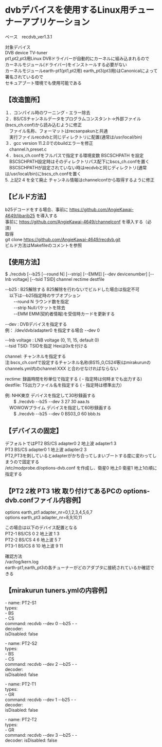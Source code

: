# dvbデバイスを使用するLinux用チューナーアプリケーション  

ベース　recdvb_ver1.3.1  

対象デバイス  
DVB device TV-tuner  
pt1,pt2,pt3用Linux DVBドライバーが自動的にカーネルに組み込まれるので  
カーネルモジュール(ドライバー)をインストールする必要がない  
カーネルモジュールearth-pt1(pt1,pt2用) earth_pt3(pt3用)はCanonicalによって署名されているので  
セキュアブート環境でも使用可能である  

## 【改造箇所】
１．コンパイル時のワーニング・エラー除去  
２．BS/CSチャンネルデータをプログラムコンスタント→外部ファイル(bscs_ch.conf)から読み込むように修正  
　ファイル名称、フォーマットはrecsanpakunと共通  
　実行ファイルrecdvbと同じディレクトリに配置(通常は/usr/local/bin)  
３．gcc version 11.2.0でのbuildエラーを修正  
　channel.h,preset.c  
４．bscs_ch.confをフルパスで指定する環境変数 BSCSCHPATH を設定  
　BSCSCHPATH設定時はそのディレクトリパス配下にbscs_ch.confを置く  
　BSCSCHPATHが設定されていない時はrecdvbと同じディレクトリ(通常は/usr/local/bin)にbscs_ch.confを置く  
5. 上記2 4 を全て廃止
 チャンネル情報はchannelconfから取得するように修正  

## 【ビルド方法】  
b25デコードをする場合、事前に https://github.com/AngieKawai-4649/libarib25 を導入する  
事前に https://github.com/AngieKawai-4649/channelconf を導入する（必須）  
取得  
git clone https://github.com/AngieKawai-4649/recdvb.git  
ビルド方法はMakefileのコメントを参照  

## 【使用方法】  
$ ./recdvb [--b25 [--round N] [--strip] [--EMM]] [--dev devicenumber] [--lnb voltage] [--tsid TSID] channel rectime destfile  

--b25 : B25解除する  B25解除を行わないでビルドした場合は指定不可  
　以下は--b25指定時のサブオプション  
　　--round N ラウンド数を指定  
　　--strip   Nullパケットを除去  
　　--EMM     EMM(契約者情報)を受信時カードを更新する  

--dev : DVBデバイスを指定する  
例： /dev/dvb/adapter0 を指定する場合  --dev 0  

--lnb voltage : LNB voltage (0, 11, 15, default 0)  
--tsid TSID: TSIDを指定 Hexは0xを付ける  

channel: チャンネルを指定する  
注:bscs_ch.confで設定するチャンネル名称(BS15_0,CS24等)はmirakurunのchannels.yml内のchannel:XXX と合わせなければならない  

rectime: 録画時間を秒単位で指定する  ( - 指定時は何時までも出力する)  
destfile: TS出力ファイル名を指定する ( - 指定時は標準出力）  

例: NHK東京 デバイスを指定して30秒録画する  
　　$ ./recdvb --b25 --dev 3 27 30 aaa.ts  
　WOWOWプライム デバイスを指定して60秒録画する  
　　$ ./recdvb --b25 --dev 0 BS03_0 60 bbb.ts  

## 【デバイスの固定】  

デフォルトではPT2 BS/CS adapter0 2 地上波 adapter1 3  
PT3 BS/CS adapter0 1 地上波 adapter2 3  
PT2,PT3を刺しているとadapterがかち合ってしまいブートする度に変わってしまうので固定する  
/etc/modprobe.d/options-dvb.conf を作成し、衛星0 地上0 衛星1 地上1の順に指定する  

## 【PT2 2枚 PT3 1枚 取り付けてあるPCの options-dvb.confファイル内容例】  
options earth_pt1 adapter_nr=0,1,2,3,4,5,6,7  
options earth_pt3 adapter_nr=8,9,10,11  

この場合は以下のデバイス配置となる  
PT2-1 BS/CS 0 2  地上波 1 3  
PT2-2 BS/CS 4 6  地上波 5 7  
PT3-1 BS/CS 8 10 地上波 9 11  

確認方法  
/var/log/kern.log  
earth-pt1,earth_pt3の各チューナーがどのアダプタに接続されているか確認できる  

## 【mirakurun tuners.ymlの内容例】  

\- name: PT2-S1  
  types:  
    \- BS  
    \- CS  
  command: recdvb --dev 0 --b25 <channel> - -  
  decoder:  
  isDisabled: false  

\- name: PT2-S2  
  types:  
    \- BS  
    \- CS  
  command: recdvb --dev 2 --b25 <channel> - -  
  decoder:  
  isDisabled: false  

\- name: PT2-T1  
  types:  
    \- GR  
  command: recdvb --dev 1 --b25 <channel> - -  
  decoder:  
  isDisabled: false  

\- name: PT2-T2  
  types:  
    \- GR  
  command: recdvb --dev 3 --b25 <channel> - -  
  decoder:
  isDisabled: false



